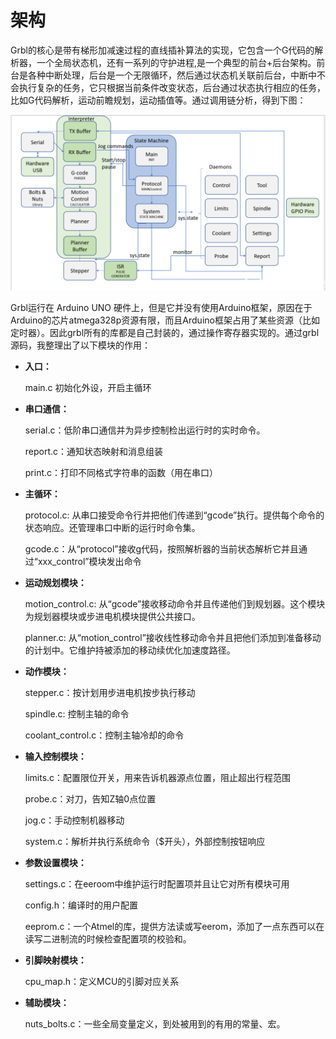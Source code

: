 # 架构
Grbl的核心是带有梯形加减速过程的直线插补算法的实现，它包含一个G代码的解析器，一个全局状态机，还有一系列的守护进程,是一个典型的前台+后台架构。前台是各种中断处理，后台是一个无限循环，然后通过状态机关联前后台，中断中不会执行复杂的任务，它只根据当前条件改变状态，后台通过状态执行相应的任务，比如G代码解析，运动前瞻规划，运动插值等。通过调用链分析，得到下图：   

![grbl architecture](./images/grbl-architecture.png)  

Grbl运行在 Arduino UNO 硬件上，但是它并没有使用Arduino框架，原因在于Arduino的芯片atmega328p资源有限，而且Arduino框架占用了某些资源（比如定时器）。因此grbl所有的库都是自己封装的，通过操作寄存器实现的。通过grbl源码，我整理出了以下模块的作用：   

- **入口：**   

    main.c 初始化外设，开启主循环

- **串口通信：**

    serial.c：低阶串口通信并为异步控制检出运行时的实时命令。

    report.c：通知状态映射和消息组装

    print.c：打印不同格式字符串的函数（用在串口）

- **主循环：**

    protocol.c: 从串口接受命令行并把他们传递到“gcode”执行。提供每个命令的状态响应。还管理串口中断的运行时命令集。

    gcode.c：从“protocol”接收g代码，按照解析器的当前状态解析它并且通过“xxx_control”模块发出命令

- **运动规划模块：**

    motion_control.c: 从“gcode”接收移动命令并且传递他们到规划器。这个模块为规划器模块或步进电机模块提供公共接口。

    planner.c: 从“motion_control”接收线性移动命令并且把他们添加到准备移动的计划中。它维护持被添加的移动续优化加速度路径。

- **动作模块：**

    stepper.c：按计划用步进电机按步执行移动

    spindle.c: 控制主轴的命令

    coolant_control.c：控制主轴冷却的命令

- **输入控制模块：**

    limits.c：配置限位开关，用来告诉机器源点位置，阻止超出行程范围

    probe.c：对刀，告知Z轴0点位置

    jog.c：手动控制机器移动

    system.c：解析并执行系统命令（$开头），外部控制按钮响应

- **参数设置模块：**

    settings.c：在eeroom中维护运行时配置项并且让它对所有模块可用

    config.h：编译时的用户配置

    eeprom.c：一个Atmel的库，提供方法读或写eerom，添加了一点东西可以在读写二进制流的时候检查配置项的校验和。

- **引脚映射模块：**

    cpu_map.h：定义MCU的引脚对应关系

- **辅助模块：**

    nuts_bolts.c：一些全局变量定义，到处被用到的有用的常量、宏。 
